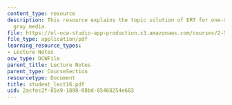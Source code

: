 ```yaml
---
content_type: resource
description: This resource explains the topic solution of ERT for one-dimensional
  gray media.
file: https://ol-ocw-studio-app-production.s3.amazonaws.com/courses/2-58j-radiative-transfer-spring-2006/2acfec2f85a9189808bd85468254e683_student_lect16.pdf
file_type: application/pdf
learning_resource_types:
- Lecture Notes
ocw_type: OCWFile
parent_title: Lecture Notes
parent_type: CourseSection
resourcetype: Document
title: student_lect16.pdf
uid: 2acfec2f-85a9-1898-08bd-85468254e683
---
```

